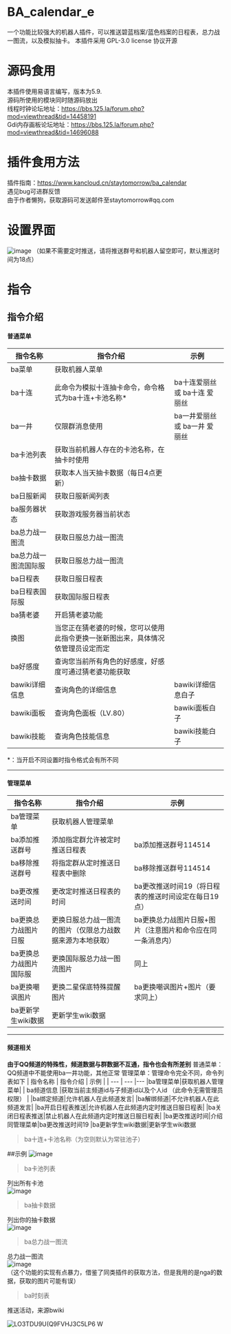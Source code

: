 # BA_calendar_e
一个功能比较强大的机器人插件，可以推送碧蓝档案/蓝色档案的日程表，总力战一图流，以及模拟抽卡。
本插件采用 GPL-3.0 license 协议开源
# 源码食用
本插件使用易语言编写，版本为5.9.<br>
源码所使用的模块同时随源码放出<br>
线程时钟论坛地址：https://bbs.125.la/forum.php?mod=viewthread&tid=14458191<br>
Gdi内存画板论坛地址：https://bbs.125.la/forum.php?mod=viewthread&tid=14696088<br>
# 插件食用方法 
插件指南：https://www.kancloud.cn/staytomorrow/ba_calendar<br>
遇见bug可进群反馈<br>
由于作者懒狗，获取源码可发送邮件至staytomorrow#qq.com<br>
# 设置界面
![image](https://user-images.githubusercontent.com/20775434/167650187-e36b1680-de55-45d6-b3e5-9a44f65bab07.png)
（如果不需要定时推送，请将推送群号和机器人留空即可，默认推送时间为18点）
# 指令
## 指令介绍
#### 普通菜单
|   指令名称  |指令介绍    |示例     | 
| --- | --- |--- |
|ba菜单|获取机器人菜单|
|  ba十连  |   此命令为模拟十连抽卡命令，命令格式为ba十连+卡池名称*  |   ba十连爱丽丝 或 ba十连 爱丽丝 
|  ba一井  |  仅限群消息使用  |   ba一井爱丽丝  或 ba一井 爱丽丝
|  ba卡池列表 |   获取当前机器人存在的卡池名称，在抽卡时使用  |     
|  ba抽卡数据 |  获取本人当天抽卡数据（每日4点更新）   |     
|  ba日服新闻  |  获取日服新闻列表   |     
| ba服务器状态  | 获取游戏服务器当前状态    |     
|  ba总力战一图流 | 获取日服总力战一图流    |     
| ba总力战一图流国际服  |  获取日服总力战一图流     |     
|ba日程表|获取日服日程表|
|ba日程表国际服|获取国际服日程表
|ba猜老婆|开启猜老婆功能|
|换图|当您正在猜老婆的时候，您可以使用此指令更换一张新图出来，具体情况依管理员设定而定|
|ba好感度|查询您当前所有角色的好感度，好感度可通过猜老婆功能获取|
|bawiki详细信息|查询角色的详细信息|bawiki详细信息白子
|bawiki面板|查询角色面板（LV.80）|bawiki面板白子
|bawiki技能|查询角色技能信息|bawiki技能白子
*：当开启不同设置时指令格式会有所不同

*****
#### 管理菜单
|  指令名称   |  指令介绍   | 示例 |
| --- | --- |---
|ba管理菜单|获取机器人管理菜单|
|ba添加推送群号     |   添加指定群允许被定时推送日程表  |ba添加推送群号114514
|ba移除推送群号|将指定群从定时推送日程表中删除|ba移除推送群号114514
|ba更改推送时间|更改定时推送日程表的时间|ba更改推送时间19（将日程表的推送时间设定在每日19点）
|ba更换总力战图片日服|更换日服总力战一图流的图片（仅限总力战数据来源为本地获取）|ba更换总力战图片日服+图片（注意图片和命令应在同一条消息内）
|ba更换总力战图片国际服|更换国际服总力战一图流图片|同上
|ba更换嘲讽图片|更换二星保底特殊提醒图片|ba更换嘲讽图片+图片（要求同上）
|ba更新学生wiki数据|更新学生wiki数据
*****
#### 频道相关
**由于QQ频道的特殊性，频道数据与群数据不互通，指令也会有所差别**
普通菜单：QQ频道中不能使用ba一井功能，其他正常
管理菜单：管理命令完全不同，命令列表如下
|  指令名称   |  指令介绍   | 示例 |
| --- | --- |---
|ba管理菜单|获取机器人管理菜单|
| ba频道信息    |获取当前主频道id与子频道id以及个人id  （此命令无需管理员权限）   |
|ba绑定频道|允许机器人在此频道发言|
|ba解绑频道|不允许机器人在此频道发言|
|ba开启日程表推送|允许机器人在此频道内定时推送日服日程表|
|ba关闭日程表推送|禁止机器人在此频道内定时推送日服日程表|
|ba更改推送时间|介绍同管理菜单|ba更改推送时间19
|ba更新学生wiki数据|更新学生wiki数据
>  ba十连+卡池名称（为空则默认为常驻池子）

##示例
![image](https://user-images.githubusercontent.com/20775434/167645774-b5098145-0cb8-4c01-a5e0-e84f9b29d58f.png)

>  ba卡池列表

列出所有卡池  
![image](https://user-images.githubusercontent.com/20775434/167646015-256a53a1-8c6a-4a61-8087-b7346d118491.png)

>  ba抽卡数据

列出你的抽卡数据<br>
![image](https://user-images.githubusercontent.com/20775434/167646201-d6d3a73b-f8d6-4df5-8a39-3a5c4d1c84b7.png)

>  ba总力战一图流

总力战一图流<br>
![image](https://user-images.githubusercontent.com/20775434/167646506-d891c4cb-3c57-4f3e-9f85-ce40876a9137.png)
<br>
（这个功能的实现有点暴力，借鉴了同类插件的获取方法，但是我用的是nga的数据，获取的图片可能有误）
>  ba时刻表

推送活动，来源bwiki<br>

![LO3TDU9U(Q9FVHJ3C5LP6 W](https://user-images.githubusercontent.com/20775434/167648768-e19f1e03-ca6b-46bd-a7ba-13955f302e8f.png)


